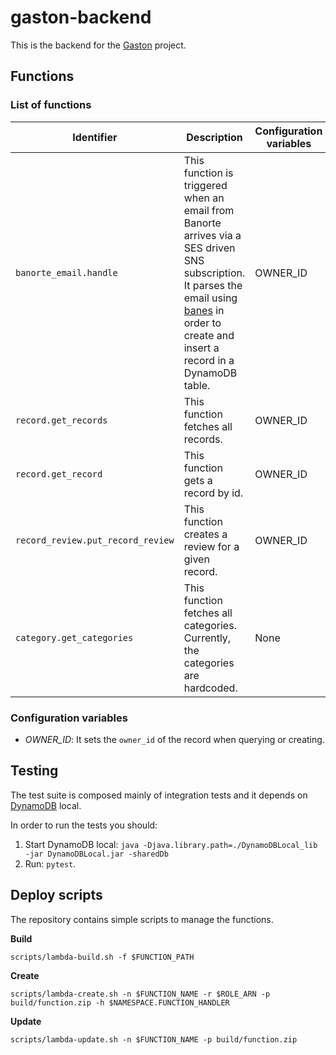 # gaston-backend

This is the backend for the [Gaston](https://github.com/ramomar/gaston) project.

## Functions

### List of functions

| Identifier | Description | Configuration variables |
|----------------------------------------------------|--------------------|---------------|
| `banorte_email.handle` | This function is triggered when an email from Banorte arrives via a SES driven SNS subscription. It parses the email using [banes](https://github.com/ramomar/banes) in order to create and insert a record in a DynamoDB table.| OWNER_ID |
| `record.get_records` | This function fetches all records. | OWNER_ID |
| `record.get_record` | This function gets a record by id. | OWNER_ID |
| `record_review.put_record_review` | This function creates a review for a given record. | OWNER_ID |
| `category.get_categories` | This function fetches all categories. Currently, the categories are hardcoded. | None |

### Configuration variables

- _OWNER_ID_: It sets the `owner_id` of the record when querying or creating.

## Testing

The test suite is composed mainly of integration tests and it depends on [DynamoDB](https://docs.aws.amazon.com/amazondynamodb/latest/developerguide/DynamoDBLocal.html) local.

In order to run the tests you should:

1. Start DynamoDB local:
`java -Djava.library.path=./DynamoDBLocal_lib -jar DynamoDBLocal.jar -sharedDb`
2. Run: `pytest`.

## Deploy scripts

The repository contains simple scripts to manage the functions.

**Build**

`scripts/lambda-build.sh -f $FUNCTION_PATH`

**Create**

`scripts/lambda-create.sh -n $FUNCTION_NAME -r $ROLE_ARN -p build/function.zip -h $NAMESPACE.FUNCTION_HANDLER`

**Update**

`scripts/lambda-update.sh -n $FUNCTION_NAME -p build/function.zip`
